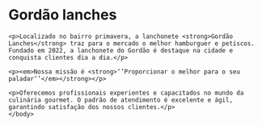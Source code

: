 
<!DOCTYPE html>
<html lang=¨pt-br¨>
	<head>
		<meta charset=¨UTF-8¨>
		<title>Gordão Lanches</title>
	</head>
	<body>
<h1>Gordão lanches</h1>

 	<p>Localizado no bairro primavera, a lanchonete <strong>Gordão Lanches</strong> traz para o mercado o melhor hamburguer e petiscos. Fundado em 2022, a lanchonete do Gordão é destaque na cidade e conquista clientes dia a dia.</p>

	<p><em>Nossa missão é <strong>‘’Proporcionar o melhor para o seu paladar’’</em></strong></p>

	<p>Oferecemos profissionais experientes e capacitados no mundo da culinária gourmet. O padrão de atendimento é excelente e ágil, garantindo satisfação dos nossos clientes.</p>
	</body>
</html>
